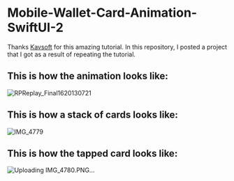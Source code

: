 # Mobile-Wallet-Card-Animation-SwiftUI-2

Thanks [Kavsoft](https://youtu.be/y_zYvrJ_dkg) for this amazing tutorial. In this repository, I posted a project that I got as a result of repeating the tutorial.

## This is how the animation looks like:
![RPReplay_Final1620130721](https://user-images.githubusercontent.com/53577079/117014414-7255ec80-acf9-11eb-9a3e-7c244e670f5b.gif)

## This is how a stack of cards looks like:
![IMG_4779](https://user-images.githubusercontent.com/53577079/117016077-05435680-acfb-11eb-9cca-885d2e2693fb.PNG)

## This is how the tapped card looks like:
![Uploading IMG_4780.PNG…]()

